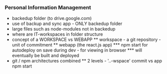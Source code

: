 ### Personal Information Management
* backedup folder (to drive.google.com)
* use of backup and sync app - ONLY backedup folder
* large files such as node-modules not in backedup
* where are IT-workspaces in folder structure
* concept of a WORKSPACE vs WEBAPP
   ** workspace - a git repository - unit of commitment
   ** webapp (the react.js app)
      *** npm start for autodeploy on save during dev - for viewing in browser
      *** will eventually be built and deployed
* git / npm architectures combined 
   ** 2 levels - '..-wspace' commit vs app npm start
